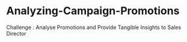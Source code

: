 # Analyzing-Campaign-Promotions
Challenge : Analyse Promotions and Provide Tangible Insights to Sales Director
